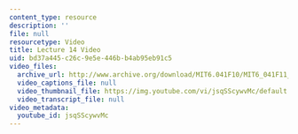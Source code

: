```yaml
---
content_type: resource
description: ''
file: null
resourcetype: Video
title: Lecture 14 Video
uid: bd37a445-c26c-9e5e-446b-b4ab95eb91c5
video_files:
  archive_url: http://www.archive.org/download/MIT6.041F10/MIT6_041F11_lec14_300k.mp4
  video_captions_file: null
  video_thumbnail_file: https://img.youtube.com/vi/jsqSScywvMc/default.jpg
  video_transcript_file: null
video_metadata:
  youtube_id: jsqSScywvMc
---
```


